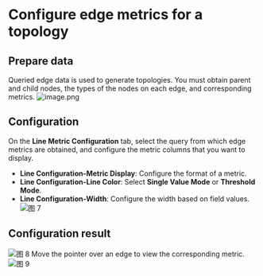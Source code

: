 # Configure edge metrics for a topology
## Prepare data
Queried edge data is used to generate topologies. You must obtain parent and child nodes, the types of the nodes on each edge, and corresponding metrics.
![image.png](/img/src/visulization/topology/topologyLineOptions/24327d74efc0d0f167797b3fe8bd6b4bcd8349cfba07e66d1bf57fd41a0ce718.png)

## Configuration
On the **Line Metric Configuration** tab, select the query from which edge metrics are obtained, and configure the metric columns that you want to display.
- **Line Configuration-Metric Display**: Configure the format of a metric.
- **Line Configuration-Line Color**: Select **Single Value Mode** or **Threshold Mode**.
- **Line Configuration-Width**: Configure the width based on field values.
![图 7](/img/src/visulization/topology/topologyLineOptions/7e1f5d130df72b06c36d8a06ea7f2336063cb132b7238a7774059d422ffca76d.png)

## Configuration result
![图 8](/img/src/visulization/topology/topologyLineOptions/7e3674655d9ebf15f2aa47cd66e45ae860c92c9b3db71f22fc278877243765b6.png)
Move the pointer over an edge to view the corresponding metric.
![图 9](/img/src/visulization/topology/topologyLineOptions/afa62a6aea6694d3b53f10d0b6c44b48efe3a1fa3b9c28ea0eb386c5ba742af8.png)

